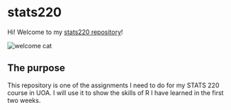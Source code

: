 # stats220

Hi! Welcome to my [stats220 repository](https://github.com/MonaaaaY/stats220)!

![welcome cat](https://angelswish.org/wp-content/uploads/2016/05/welcome-cat.jpg)

## The purpose

This repository is one of the assignments I need to do for my STATS 220 course in UOA. I will use it to show the skills of R I have learned in the first two weeks.
